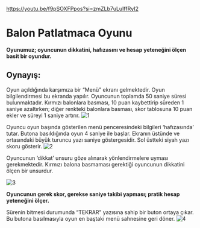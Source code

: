 https://youtu.be/f9pSOXFPpos?si=zmZLb7uLuIffRyI2

# Balon Patlatmaca Oyunu

**Oyunumuz; oyuncunun dikkatini, hafızasını ve hesap yeteneğini ölçen basit bir oyundur.**

## Oynayış:
Oyun açıldığında karşımıza bir “Menü” ekranı gelmektedir. Oyun bilgilendirmesi bu ekranda yapılır. Oyuncunun toplamda 50 saniye süresi bulunmaktadır. Kırmızı balonlara basması, 10 puan kaybettirip süreden 1 saniye azaltırken; diğer renkteki balonlara basması, skor tablosuna 10 puan ekler ve süreyi 1 saniye artırır.
![1](https://github.com/haticezulalzengin/BalonPatlatmaOyunu/assets/148469634/e8459c2d-1574-496c-a3b7-3612efec1289)

Oyuncu oyun başında gösterilen menü penceresindeki bilgileri ‘hafızasında’ tutar. Butona basıldığında oyun 4 saniye ile başlar. Ekranın üstünde ve ortasındaki büyük turuncu yazı saniye göstergesidir. Sol üstteki siyah yazı skoru gösterir.
![2](https://github.com/haticezulalzengin/BalonPatlatmaOyunu/assets/148469634/45ba4817-160c-4017-a588-49b448772d54)

Oyuncunun ‘dikkat’ unsuru göze alınarak yönlendirmelere uyması gerekmektedir. Kırmızı balona basmaması gerektiği oyuncunun dikkatini ölçen bir unsurdur.

![3](https://github.com/haticezulalzengin/BalonPatlatmaOyunu/assets/148469634/86409aff-a2fd-4a69-b5db-51c04930789b)

**Oyuncunun gerek skor, gerekse saniye takibi yapması; pratik hesap yeteneğini ölçer.**

Sürenin bitmesi durumunda “TEKRAR” yazısına sahip bir buton ortaya çıkar. Bu butona basılmasıyla oyun en baştaki menü sahnesine geri döner.
![4](https://github.com/haticezulalzengin/BalonPatlatmaOyunu/assets/148469634/f06f1bd4-1e60-4365-83ee-9f18e6035414)
